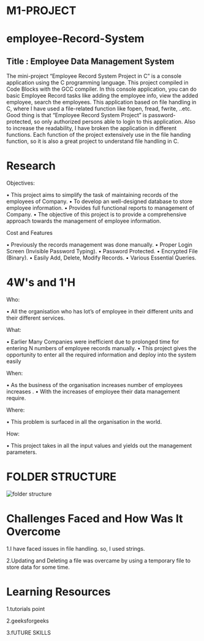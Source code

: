 # M1-PROJECT
# employee-Record-System 
## Title : Employee Data Management System

The mini-project “Employee Record System Project in C” is a console application using the C programming language. This project compiled in Code Blocks with the GCC compiler. In this console application, you can do basic Employee Record tasks like adding the employee info, view the added employee, search the employees. This application based on file handling in C, where I have used a file-related function like fopen, fread, fwrite, ..etc. Good thing is that “Employee Record System Project” is password-protected, so only authorized persons able to login to this application. Also to increase the readability, I have broken the application in different functions. Each function of the project extensively use in the file handing function, so it is also a great project to understand file handling in C.

# Research

Objectives:

• This project aims to simplify the task of maintaining records of the employees of Company. • To develop an well-designed database to store employee information. • Provides full functional reports to management of Company. • The objective of this project is to provide a comprehensive approach towards the management of employee information.

Cost and Features

• Previously the records management was done manually. • Proper Login Screen (Invisible Password Typing). • Password Protected. • Encrypted File (Binary). • Easily Add, Delete, Modify Records. • Various Essential Queries.

# 4W's and 1'H
Who:

• All the organisation who has lot’s of employee in their different units and their different services.

What:

• Earlier Many Companies were inefficient due to prolonged time for entering N numbers of employee records manually. • This project gives the opportunity to enter all the required information and deploy into the system easily

When:

• As the business of the organisation increases number of employees increases . • With the increases of employee their data management require.

Where:

• This problem is surfaced in all the organisation in the world.

How:

• This project takes in all the input values and yields out the management parameters.

# FOLDER STRUCTURE

![folder structure](https://user-images.githubusercontent.com/61905658/161096218-5e1d58aa-76cc-4830-b760-dc5add05d939.png)


# Challenges Faced and How Was It Overcome
1.I have faced issues in file handling. so, I used strings.

2.Updating and Deleting a file was overcame by using a temporary file to store data for some time.

# Learning Resources
1.tutorials point

2.geeksforgeeks

3.fUTURE SKILLS
